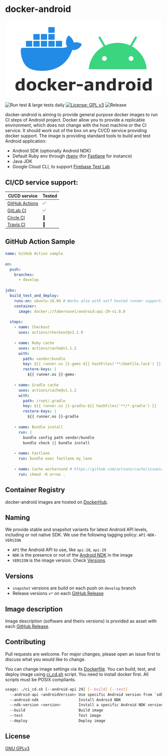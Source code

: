 # docker-android
![docker-android](logo.png)

![Run test & large tests daily](https://github.com/faberNovel/docker-android/workflows/Run%20test%20&%20large%20tests%20daily/badge.svg?branch=develop)
[![License: GPL v3](https://img.shields.io/badge/License-GPLv3-blue.svg)](https://www.gnu.org/licenses/gpl-3.0)
![Release](https://img.shields.io/github/v/release/fabernovel/docker-android)


docker-android is aiming to provide general purpose docker images to run CI steps of Android project.
Docker allow you to provide a replicable environment, which does not change with the host machine or the CI service.
It should work out of the box on any CI/CD service providing docker support.
The image is providing standard tools to build and test Android application:
* Android SDK (optionally Android NDK)
* Default Ruby env through [rbenv](https://github.com/rbenv/rbenv) (for [Fastlane](https://fastlane.tools/) for instance)
* Java JDK
* Google Cloud CLI, to support [Firebase Test Lab](https://firebase.google.com/docs/test-lab)

## CI/CD service support:
| CI/CD service | Tested |
| ------------- | ------ |
| [GitHub Actions](https://help.github.com/en/actions) | ✅ |
| [GitLab CI](https://docs.gitlab.com/ee/ci/docker/using_docker_images.html) | ✅ |
| [Circle CI](https://circleci.com/docs/2.0/executor-types/#using-docker) | 🚧 |
| [Travis CI](https://travis-ci.com/) | 🚧 |

## GitHub Action Sample
```yml
name: GitHub Action sample

on:
  push:
    branches:
      - develop

jobs:
  build_test_and_deploy:
    runs-on: ubuntu-18.04 # Works also with self hosted runner supporting docker
    container:
      image: docker://fabernovel/android:api-29-v1.0.0

  steps:
    - name: Checkout
      uses: actions/checkout@v2.1.0

    - name: Ruby cache
      uses: actions/cache@v1.1.2
      with:
        path: vendor/bundle
        key: ${{ runner.os }}-gems-${{ hashFiles('**/Gemfile.lock') }}
        restore-keys: |
          ${{ runner.os }}-gems-

    - name: Gradle cache
      uses: actions/cache@v1.1.2
      with:
        path: /root/.gradle
        key: ${{ runner.os }}-gradle-${{ hashFiles('**/*.gradle') }}
        restore-keys: |
          ${{ runner.os }}-gradle

    - name: Bundle install
      run: |
        bundle config path vendor/bundle
        bundle check || bundle install

    - name: Fastlane
      run: bundle exec fastlane my_lane

    - name: Cache workaround # https://github.com/actions/cache/issues/133
      run: chmod -R a+rwx .
```

## Container Registry
docker-android images are hosted on [DockerHub](https://hub.docker.com/repository/docker/fabernovel/android).

## Naming
We provide stable and snapshot variants for latest Android API levels, including or not native SDK.
We use the following tagging policy:
`API-NDK-VERSION`
* `API` the Android API to use, like `api-28`, `api-29`
* `NDK` is the presence or not of the [Android NDK](https://developer.android.com/ndk) in the image
* `VERSION` is the image version. Check [Versions](https://github.com/faberNovel/docker-android/tree/feature/documentation#versions)

## Versions
* `snapshot` versions are build on each push on `develop` branch
* Release versions `v*` on each [GitHub Release](https://github.com/faberNovel/docker-android/releases)

## Image description
Image description (software and theirs versions) is provided as asset with each [GitHub Release](https://github.com/faberNovel/docker-android/releases).

## Contributing
Pull requests are welcome. For major changes, please open an issue first to discuss what you would like to change.

You can change image settings via its [Dockerfile](https://github.com/faberNovel/docker-android/blob/feature/documentation/Dockerfile).
You can build, test, and deploy image using [ci_cd.sh](https://github.com/faberNovel/docker-android/blob/feature/documentation/ci_cd.sh) script. You need to install docker first.
All scripts must be POSIX compliants.
```sh
usage: ./ci_cd.sh [--android-api 29] [--build] [--test]
  --android-api <androidVersion> Use specific Android version from `sdkmanager --list`
  --android-ndk                  Install Android NDK
  --ndk-version <version>        Install a specific Android NDK version from `sdkmanager --list`
  --build                        Build image
  --test                         Test image
  --deploy                       Deploy image
```

## License
[GNU GPLv3](https://choosealicense.com/licenses/gpl-3.0/)
